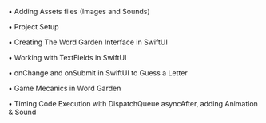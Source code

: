 
 • Adding Assets files (Images and Sounds)
 
 • Project Setup
 
 • Creating The Word Garden Interface in SwiftUI
 
 • Working with TextFields in SwiftUI
 
 • onChange and onSubmit in SwiftUI to Guess a Letter
 
 • Game Mecanics in Word Garden
 
 • Timing Code Execution with DispatchQueue asyncAfter, adding Animation & Sound
